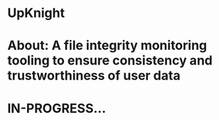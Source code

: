# UpKnight
# About: A file integrity monitoring tooling to ensure consistency and trustworthiness of user data
# IN-PROGRESS...
